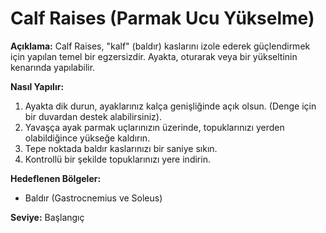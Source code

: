 # Calf Raises (Parmak Ucu Yükselme)

**Açıklama:**
Calf Raises, "kalf" (baldır) kaslarını izole ederek güçlendirmek için yapılan temel bir egzersizdir. Ayakta, oturarak veya bir yükseltinin kenarında yapılabilir.

**Nasıl Yapılır:**
1.  Ayakta dik durun, ayaklarınız kalça genişliğinde açık olsun. (Denge için bir duvardan destek alabilirsiniz).
2.  Yavaşça ayak parmak uçlarınızın üzerinde, topuklarınızı yerden olabildiğince yükseğe kaldırın.
3.  Tepe noktada baldır kaslarınızı bir saniye sıkın.
4.  Kontrollü bir şekilde topuklarınızı yere indirin.

**Hedeflenen Bölgeler:**
* Baldır (Gastrocnemius ve Soleus)

**Seviye:** Başlangıç